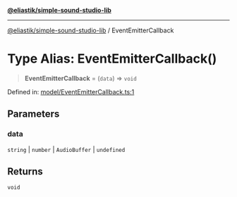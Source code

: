 [**@eliastik/simple-sound-studio-lib**](../README.md)

***

[@eliastik/simple-sound-studio-lib](../README.md) / EventEmitterCallback

# Type Alias: EventEmitterCallback()

> **EventEmitterCallback** = (`data`) => `void`

Defined in: [model/EventEmitterCallback.ts:1](https://github.com/Eliastik/simple-sound-studio-lib/blob/1b0af6576bd7ecf35cd2f9871e987be9d83e1729/lib/model/EventEmitterCallback.ts#L1)

## Parameters

### data

`string` | `number` | `AudioBuffer` | `undefined`

## Returns

`void`
